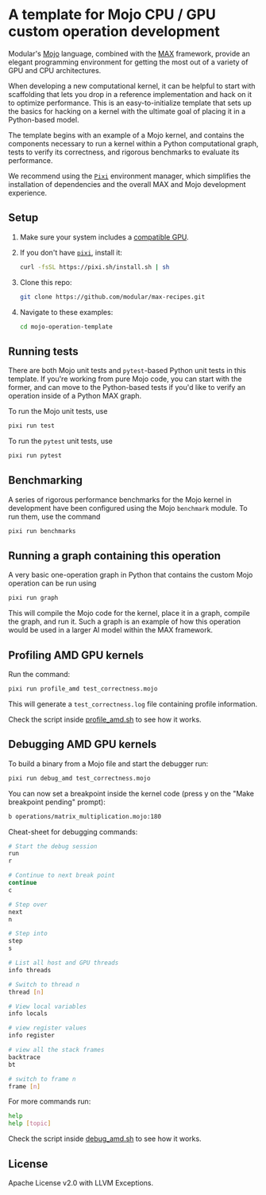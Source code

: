 # A template for Mojo CPU / GPU custom operation development #

Modular's [Mojo](https://docs.modular.com/mojo/manual/) language, combined with
the [MAX](https://docs.modular.com/max/) framework, provide an elegant
programming environment for getting the most out of a variety of GPU and CPU
architectures.

When developing a new computational kernel, it can be helpful to start with
scaffolding that lets you drop in a reference implementation and hack on it to
optimize performance. This is an easy-to-initialize template that sets up the
basics for hacking on a kernel with the ultimate goal of placing it in a
Python-based model.

The template begins with an example of a Mojo kernel, and contains the
components necessary to run a kernel within a Python computational graph, tests
to verify its correctness, and rigorous benchmarks to evaluate its performance.

We recommend using the [`Pixi`](https://pixi.sh/latest/) environment manager,
which simplifies the installation of dependencies and the overall MAX and Mojo
development experience.

## Setup

1. Make sure your system includes a [compatible
GPU](https://docs.modular.com/max/faq/#gpu-requirements).

2. If you don't have [`pixi`](https://pixi.sh/latest/), install it:

    ```bash
    curl -fsSL https://pixi.sh/install.sh | sh
    ```

3. Clone this repo:

    ```bash
    git clone https://github.com/modular/max-recipes.git
    ```

4. Navigate to these examples:

    ```bash
    cd mojo-operation-template
    ```

## Running tests ##

There are both Mojo unit tests and `pytest`-based Python unit tests in this
template. If you're working from pure Mojo code, you can start with the former,
and can move to the Python-based tests if you'd like to verify an operation
inside of a Python MAX graph.

To run the Mojo unit tests, use

```sh
pixi run test
```

To run the `pytest` unit tests, use

```sh
pixi run pytest
```

## Benchmarking ##

A series of rigorous performance benchmarks for the Mojo kernel in development
have been configured using the Mojo `benchmark` module. To run them, use the
command

```sh
pixi run benchmarks
```

## Running a graph containing this operation ##

A very basic one-operation graph in Python that contains the custom Mojo
operation can be run using

```sh
pixi run graph
```

This will compile the Mojo code for the kernel, place it in a graph, compile
the graph, and run it. Such a graph is an example of how this operation would
be used in a larger AI model within the MAX framework.

## Profiling AMD GPU kernels ##

Run the command:

```sh
pixi run profile_amd test_correctness.mojo
```

This will generate a `test_correctness.log` file containing profile information.

Check the script inside [profile_amd.sh](./profile_amd.sh) to see how it works.

## Debugging AMD GPU kernels ##

To build a binary from a Mojo file and start the debugger run:

```sh
pixi run debug_amd test_correctness.mojo
```

You can now set a breakpoint inside the kernel code (press y on the "Make
breakpoint pending" prompt):

```sh
b operations/matrix_multiplication.mojo:180
```

Cheat-sheet for debugging commands:

```sh
# Start the debug session
run
r

# Continue to next break point
continue
c

# Step over
next
n

# Step into
step
s

# List all host and GPU threads
info threads

# Switch to thread n
thread [n]

# View local variables
info locals

# view register values
info register

# view all the stack frames
backtrace
bt

# switch to frame n
frame [n]
```

For more commands run:

```sh
help
help [topic]
```

Check the script inside [debug_amd.sh](./debug_amd.sh) to see how it works.

## License ##

Apache License v2.0 with LLVM Exceptions.
